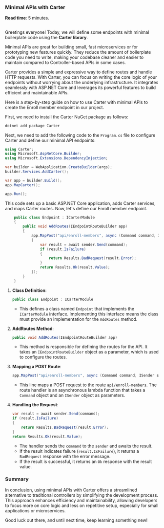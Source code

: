 ### Minimal APIs with Carter

**Read time**: 5 minutes.
##

Greetings everyone! Today, we will define some endpoints with minimal boilerplate code using the **Carter library**.

Minimal APIs are great for building small, fast microservices or for prototyping new features quickly. They reduce the amount of boilerplate code you need to write, making your codebase cleaner and easier to maintain compared to Controller-based APIs in some cases.

Carter provides a simple and expressive way to define routes and handle HTTP requests. With Carter, you can focus on writing the core logic of your endpoints without worrying about the underlying infrastructure. It integrates seamlessly with ASP.NET Core and leverages its powerful features to build efficient and maintainable APIs.

Here is a step-by-step guide on how to use Carter with minimal APIs to create the Enroll member endpoint in our project.

First, we need to install the Carter NuGet package as follows:

```c#
dotnet add package Carter
```

Next, we need to add the following code to the `Program.cs` file to configure Carter and define our minimal API endpoints:

```c#
using Carter;
using Microsoft.AspNetCore.Builder;
using Microsoft.Extensions.DependencyInjection;

var builder = WebApplication.CreateBuilder(args);
builder.Services.AddCarter();

var app = builder.Build();
app.MapCarter();

app.Run();
```

This code sets up a basic ASP.NET Core application, adds Carter services, and maps Carter routes. Now, let's define our Enroll member endpoint.

```c#
    public class Endpoint : ICarterModule
    {
        public void AddRoutes(IEndpointRouteBuilder app)
        {
            app.MapPost("api/enroll-members", async (Command command, ISender sender) =>
            {
                var result = await sender.Send(command);
                if (result.IsFailure)
                {
                    return Results.BadRequest(result.Error);
                }
                return Results.Ok(result.Value);
            });
        }
    }
```

1. **Class Definition**:
    ```csharp
    public class Endpoint : ICarterModule
    ```
    - This defines a class named `Endpoint` that implements the `ICarterModule` interface. Implementing this interface means the class must provide an implementation for the `AddRoutes` method.

2. **AddRoutes Method**:
    ```csharp
    public void AddRoutes(IEndpointRouteBuilder app)
    ```
    - This method is responsible for defining the routes for the API. It takes an `IEndpointRouteBuilder` object as a parameter, which is used to configure the routes.

3. **Mapping a POST Route**:
    ```csharp
    app.MapPost("api/enroll-members", async (Command command, ISender sender) =>
    ```
    - This line maps a POST request to the route `api/enroll-members`. The route handler is an asynchronous lambda function that takes a `Command` object and an `ISender` object as parameters.

4. **Handling the Request**:
    ```csharp
    var result = await sender.Send(command);
    if (result.IsFailure)
    {
        return Results.BadRequest(result.Error);
    }
    return Results.Ok(result.Value);
    ```
    - The handler sends the `command` to the `sender` and awaits the result.
    - If the result indicates failure (`result.IsFailure`), it returns a `BadRequest` response with the error message.
    - If the result is successful, it returns an `Ok` response with the result value.

 ### Summary

In conclusion, using minimal APIs with Carter offers a streamlined alternative to traditional controllers by simplifying the development process. This approach enhances efficiency and maintainability, allowing developers to focus more on core logic and less on repetitive setup, especially for small applications or microservices.



Good luck out there, and until next time, keep learning something new!    
